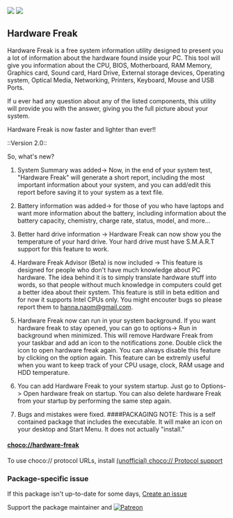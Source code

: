 [![](https://img.shields.io/chocolatey/v/hardware-freak?color=green&label=hardware-freak)](https://chocolatey.org/packages/hardware-freak) [![](https://img.shields.io/chocolatey/dt/hardware-freak)](https://chocolatey.org/packages/hardware-freak)

## Hardware Freak

Hardware Freak is a free system information utility designed to present you a lot of information about the hardware found inside your PC. This tool will give you information about the CPU, BIOS, Motherboard, RAM Memory, Graphics card, Sound card, Hard Drive, External storage devices, Operating system, Optical Media, Networking, Printers, Keyboard, Mouse and USB Ports. 

If u ever had any question about any of the listed components, this utility will provide you with the answer, giving you the full picture about your system. 

Hardware Freak is now faster and lighter than ever!!

::Version 2.0::

So, what's new?

1) System Summary was added-> Now, in the end of your system test, "Hardware Freak" will generate a short report, including the most important information about your system, and you can add/edit this report before saving it to your system as a text file.

2) Battery information was added-> for those of you who have laptops and want more information about the battery, including information about the battery capacity, chemistry, charge rate, status, model, and more...

3) Better hard drive information -> Hardware Freak can now show you the temperature of your hard drive. Your hard drive must have S.M.A.R.T support for this feature to work.

4) Hardware Freak Advisor (Beta) is now included -> This feature is designed for people who don't have much knowledge about PC hardware. The idea behind it is to simply translate hardware stuff into words, so that people without much knowledge in computers could get a better idea about their system. This feature is still in beta edition and for now it supports Intel CPUs only. You might encouter bugs so please report them to hanna.naom@gmail.com.

5) Hardware Freak now can run in your system background. If you want hardware freak to stay opened, you can go to options-> Run in background when minimized. This will remove Hardware Freak from your taskbar and add an icon to the notifications zone. Double click the icon to open hardware freak again. You can always disable this feature by clicking on the option again. This feature can be extremly useful when you want to keep track of your CPU usage, clock, RAM usage and HDD temperature.

6) You can add Hardware Freak to your system startup. Just go to Options-> Open hardware freak on startup. You can also delete hardware Freak from your startup by performing the same step again.

7) Bugs and mistakes were fixed.
####PACKAGING NOTE: This is a self contained package that includes the executable. It will make an icon on your desktop and Start Menu. It does not actually "install."

#### [choco://hardware-freak](choco://hardware-freak)
To use choco:// protocol URLs, install [(unofficial) choco:// Protocol support ](https://chocolatey.org/packages/choco-protocol-support)

### Package-specific issue
If this package isn't up-to-date for some days, [Create an issue](https://github.com/tunisiano187/Chocolatey-packages/issues/new/choose)

Support the package maintainer and [![Patreon](https://cdn.jsdelivr.net/gh/tunisiano187/Chocolatey-packages@d15c4e19c709e7148588d4523ffc6dd3cd3c7e5e/icons/patreon.png)](https://www.patreon.com/bePatron?u=39585820)

